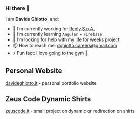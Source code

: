 ### Hi there 👋

I am **Davide Ghiotto**, and: 

- 🔭 I’m currently working for [Reply S.p.A.](https://www.reply.com/it/)
- 🌱 I’m currently learning `Angular` + `Firebase`
- 🤔 I’m looking for help with my [life for weeks](https://github.com/davide97g/life4weeks) project
- 📫 How to reach me: dghiotto.careers@gmail.com
- ⚡ Fun fact: I love going to the gym 💪

## Personal Website
[davideghiotto.it](https://davideghiotto.it) - personal portfolio website

## Zeus Code Dynamic Shirts
[zeuscode.it](https://zeuscode.it) - small project on dynamic qr redirection on shirts
